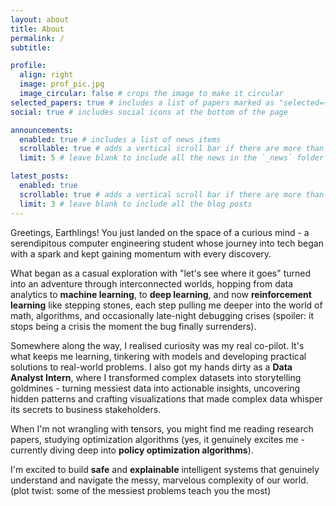 ```yaml
---
layout: about
title: About
permalink: /
subtitle:

profile:
  align: right
  image: prof_pic.jpg
  image_circular: false # crops the image to make it circular
selected_papers: true # includes a list of papers marked as "selected={true}"
social: true # includes social icons at the bottom of the page

announcements:
  enabled: true # includes a list of news items
  scrollable: true # adds a vertical scroll bar if there are more than 3 news items
  limit: 5 # leave blank to include all the news in the `_news` folder

latest_posts:
  enabled: true
  scrollable: true # adds a vertical scroll bar if there are more than 3 new posts items
  limit: 3 # leave blank to include all the blog posts
---
```


Greetings, Earthlings! You just landed on the space of a curious mind - a serendipitous computer engineering student whose journey into tech began with a spark and kept gaining momentum with every discovery.

What began as a casual exploration with "let's see where it goes" turned into an adventure through interconnected worlds, hopping from data analytics to **machine learning**, to **deep learning**, and now **reinforcement learning** like stepping stones, each step pulling me deeper into the world of math, algorithms, and occasionally late-night debugging crises (spoiler: it stops being a crisis the moment the bug finally surrenders).

Somewhere along the way, I realised curiosity was my real co-pilot. It's what keeps me learning, tinkering with models and developing practical solutions to real-world problems. I also got my hands dirty as a **Data Analyst Intern**, where I transformed complex datasets into storytelling goldmines - turning messiest data into actionable insights, uncovering hidden patterns and crafting visualizations that made complex data whisper its secrets to business stakeholders.

When I'm not wrangling with tensors, you might find me reading research papers, studying optimization algorithms (yes, it genuinely excites me - currently diving deep into **policy optimization algorithms**).

I'm excited to build **safe** and **explainable** intelligent systems that genuinely understand and navigate the messy, marvelous complexity of our world. (plot twist: some of the messiest problems teach you the most)
